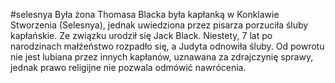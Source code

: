 #selesnya
Była żona Thomasa Blacka była kapłanką w Konklawie Stworzenia (Selesnya), jednak uwiedziona przez pisarza porzuciła śluby kapłańskie. Ze związku urodził się Jack Black. Niestety, 7 lat po narodzinach małżeństwo rozpadło się, a Judyta odnowiła śluby. Od powrotu nie jest lubiana przez innych kapłanów, uznawana za zdrajczynię sprawy, jednak prawo religijne nie pozwala odmówić nawrócenia.
